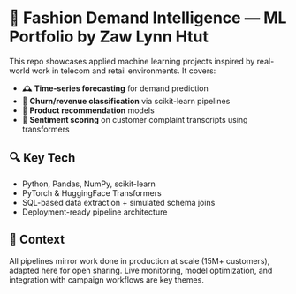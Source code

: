 # 🧵 Fashion Demand Intelligence — ML Portfolio by Zaw Lynn Htut

This repo showcases applied machine learning projects inspired by real-world work in telecom and retail environments. It covers:

- 🕰️ **Time-series forecasting** for demand prediction
- 🧠 **Churn/revenue classification** via scikit-learn pipelines
- 👚 **Product recommendation** models
- 💬 **Sentiment scoring** on customer complaint transcripts using transformers

## 🔍 Key Tech

- Python, Pandas, NumPy, scikit-learn
- PyTorch & HuggingFace Transformers
- SQL-based data extraction + simulated schema joins
- Deployment-ready pipeline architecture

## 💼 Context

All pipelines mirror work done in production at scale (15M+ customers), adapted here for open sharing. Live monitoring, model optimization, and integration with campaign workflows are key themes.
